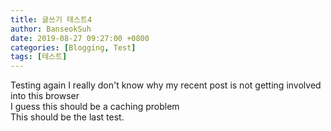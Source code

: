 ```yaml
---
title: 글쓰기 테스트4
author: BanseokSuh
date: 2019-08-27 09:27:00 +0800
categories: [Blogging, Test]
tags: [테스트]
---
```


Testing again
I really don't know why my recent post is not getting involved into this browser
<br>
I guess this should be a caching problem
<br>
This should be the last test.

